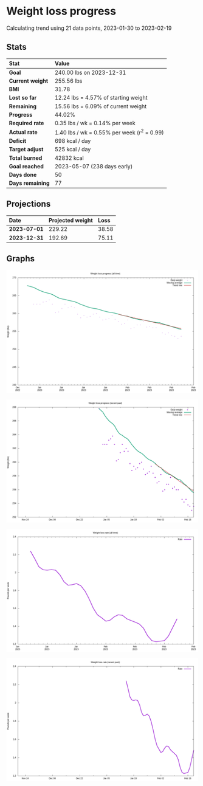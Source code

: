 # Weight loss progress

Calculating trend using 21 data points, 2023-01-30 to 2023-02-19

## Stats

Stat|Value
:-|:-
**Goal**|240.00 lbs on 2023-12-31
**Current weight**|255.56 lbs
**BMI**|31.78
**Lost so far**|12.24 lbs =  4.57% of starting weight
**Remaining**|15.56 lbs =  6.09% of current  weight
**Progress**|44.02%
**Required rate**|0.35 lbs / wk = 0.14% per week
**Actual rate**|1.40 lbs / wk = 0.55% per week  (r<sup>2</sup> = 0.99)
**Deficit**|698 kcal / day
**Target adjust**|525 kcal / day
**Total burned**|42832 kcal
**Goal reached**|2023-05-07 (238 days early)
**Days done**|50
**Days remaining**|77

## Projections

Date|Projected weight|Loss
:-|:-|:-
**2023-07-01**|229.22|38.58
**2023-12-31**|192.69|75.11

## Graphs

![](weight-graph-alltime.png)

![](weight-graph-recent.png)

![](rate-graph-alltime.png)

![](rate-graph-recent.png)
